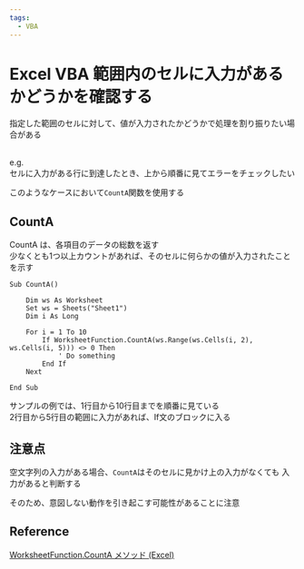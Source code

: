 ```yaml
---
tags:
  - VBA
---
```


# Excel VBA 範囲内のセルに入力があるかどうかを確認する
指定した範囲のセルに対して、値が入力されたかどうかで処理を割り振りたい場合がある
<br><br>

e.g.<br>
セルに入力がある行に到達したとき、上から順番に見てエラーをチェックしたい

このようなケースにおいて`CountA`関数を使用する

## CountA
CountA は、各項目のデータの総数を返す<br>
少なくとも1つ以上カウントがあれば、そのセルに何らかの値が入力されたことを示す

```VBScript
Sub CountA()

    Dim ws As Worksheet
    Set ws = Sheets("Sheet1")
    Dim i As Long

    For i = 1 To 10
        If WorksheetFunction.CountA(ws.Range(ws.Cells(i, 2), ws.Cells(i, 5))) <> 0 Then
            ' Do something
        End If
    Next

End Sub
```
サンプルの例では、1行目から10行目までを順番に見ている<br>
2行目から5行目の範囲に入力があれば、If文のブロックに入る<br>

## 注意点
空文字列の入力がある場合、`CountA`はそのセルに見かけ上の入力がなくても 入力があると判断する<br>

そのため、意図しない動作を引き起こす可能性があることに注意<br>

## Reference
[WorksheetFunction.CountA メソッド (Excel)](https://learn.microsoft.com/ja-jp/office/vba/api/excel.worksheetfunction.counta)

